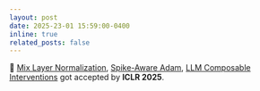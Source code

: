 ```yaml
---
layout: post
date: 2025-23-01 15:59:00-0400
inline: true
related_posts: false
---
```

📝 [Mix Layer Normalization](https://arxiv.org/abs/2412.13795), [Spike-Aware Adam](https://arxiv.org/abs/2501.06842), [LLM Composable Interventions](https://arxiv.org/pdf/2407.06483) got accepted by **ICLR 2025**. 